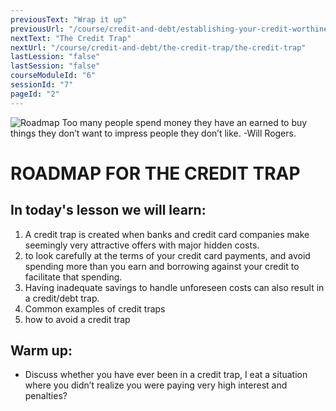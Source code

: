 ```yaml
---
previousText: "Wrap it up"
previousUrl: "/course/credit-and-debt/establishing-your-credit-worthiness/summary"
nextText: "The Credit Trap"
nextUrl: "/course/credit-and-debt/the-credit-trap/the-credit-trap"
lastLession: "false"
lastSession: "false"
courseModuleId: "6"
sessionId: "7"
pageId: "2"
---
```



![Roadmap](/assets/img/roadmap.png)
<sparkle-character-intro class="shift-up-overlap" position="right" character="yuna">
Too many people spend money they have an earned to buy things they don’t want to impress people they don’t like. -Will Rogers.</sparkle-character-intro>

# ROADMAP FOR THE CREDIT TRAP

## In today's lesson we will learn:

1. A credit trap is created when banks and credit card companies make seemingly very attractive offers with major hidden costs.
2. to look carefully at the terms of your credit card payments, and avoid spending more than you earn and borrowing against your credit to facilitate that spending.
3. Having inadequate savings to handle unforeseen costs can also result in a credit/debt trap.
4. Common examples of credit traps
5. how to avoid a credit trap

## Warm up:
- Discuss whether you have ever been in a credit trap, I eat a situation where you didn’t realize you were paying very high interest and penalties?
